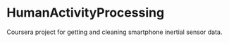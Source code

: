 # HumanActivityProcessing
Coursera project for getting and cleaning smartphone inertial sensor data. 
